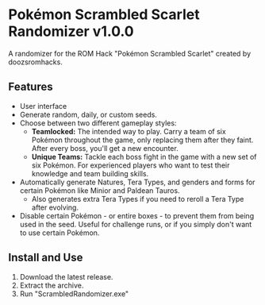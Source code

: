 # Pokémon Scrambled Scarlet Randomizer v1.0.0

A randomizer for the ROM Hack "Pokémon Scrambled Scarlet" created by doozsromhacks.

## Features
- User interface
- Generate random, daily, or custom seeds.
- Choose between two different gameplay styles:
  - **Teamlocked:** The intended way to play. Carry a team of six Pokémon throughout the game, only replacing them after they faint. After every boss, you'll get a new encounter.
  - **Unique Teams:** Tackle each boss fight in the game with a new set of six Pokémon. For experienced players who want to test their knowledge and team building skills.
- Automatically generate Natures, Tera Types, and genders and forms for certain Pokémon like Minior and Paldean Tauros.
  - Also generates extra Tera Types if you need to reroll a Tera Type after evolving.
- Disable certain Pokémon - or entire boxes - to prevent them from being used in the seed. Useful for challenge runs, or if you simply don't want to use certain Pokémon.

## Install and Use
1. Download the latest release.
2. Extract the archive.
3. Run "ScrambledRandomizer.exe"
